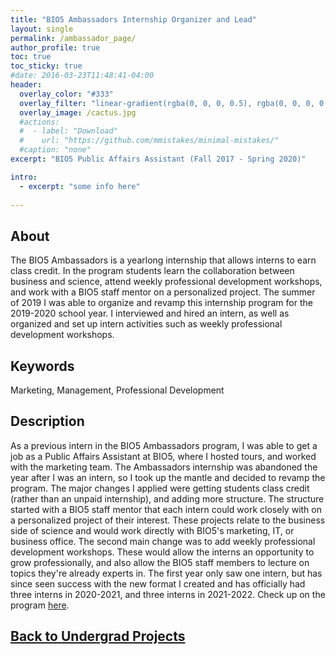 ```yaml
---
title: "BIO5 Ambassadors Internship Organizer and Lead"
layout: single
permalink: /ambassador_page/
author_profile: true
toc: true
toc_sticky: true
#date: 2016-03-23T11:48:41-04:00
header:
  overlay_color: "#333"
  overlay_filter: "linear-gradient(rgba(0, 0, 0, 0.5), rgba(0, 0, 0, 0.5))"
  overlay_image: /cactus.jpg
  #actions:
  #  - label: "Download"
  #    url: "https://github.com/mmistakes/minimal-mistakes/"
  #caption: "none"
excerpt: "BIO5 Public Affairs Assistant (Fall 2017 - Spring 2020)"

intro: 
  - excerpt: "some info here"   
   
---
```


## About
The BIO5 Ambassadors is a yearlong internship that allows interns to earn class credit. In the program students learn the collaboration between business and science, attend weekly professional development workshops, and work with a BIO5 staff mentor on a personalized project. The summer of 2019 I was able to organize and revamp this internship program for the 2019-2020 school year. I interviewed and hired an intern, as well as organized and set up intern activities such as weekly professional development workshops.
## Keywords
Marketing, Management, Professional Development

## Description
As a previous intern in the BIO5 Ambassadors program, I was able to get a job as a Public Affairs Assistant at BIO5, where I hosted tours, and worked with the marketing team. The Ambassadors internship was abandoned the year after I was an intern, so I took up the mantle and decided to revamp the program. The major changes I applied were getting students class credit (rather than an unpaid internship), and adding more structure. The structure started with a BIO5 staff mentor that each intern could work closely with on a personalized project of their interest. These projects relate to the business side of science and would work directly with BIO5's marketing, IT, or business office. The second main change was to add weekly professional development workshops. These would allow the interns an opportunity to grow professionally, and also allow the BIO5 staff members to lecture on topics they're already experts in. The first year only saw one intern, but has since seen success with the new format I created and has officially had three interns in 2020-2021, and three interns in 2021-2022. Check up on the program [here](https://bio5.org/impact/engaging-students/bio5-ambassadors).


## [Back to Undergrad Projects](/undergrad_projects/)
